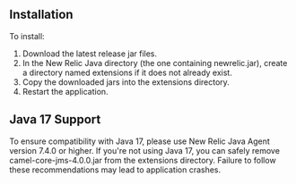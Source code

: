 ## Installation

To install:

1. Download the latest release jar files.
2. In the New Relic Java directory (the one containing newrelic.jar), create a directory named extensions if it does not already exist.
3. Copy the downloaded jars into the extensions directory.
4. Restart the application.   

## Java 17 Support

To ensure compatibility with Java 17, please use New Relic Java Agent version 7.4.0 or higher.
If you're not using Java 17, you can safely remove camel-core-jms-4.0.0.jar from the extensions directory.
Failure to follow these recommendations may lead to application crashes.
